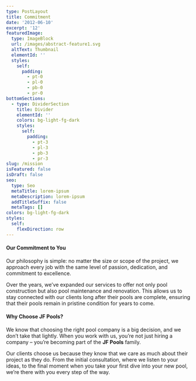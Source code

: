 ```yaml
---
type: PostLayout
title: Commitment
date: '2012-06-10'
excerpt: '12'
featuredImage:
  type: ImageBlock
  url: /images/abstract-feature1.svg
  altText: Thumbnail
  elementId: ''
  styles:
    self:
      padding:
        - pt-0
        - pl-0
        - pb-0
        - pr-0
bottomSections:
  - type: DividerSection
    title: Divider
    elementId: ''
    colors: bg-light-fg-dark
    styles:
      self:
        padding:
          - pt-3
          - pl-3
          - pb-3
          - pr-3
slug: /mission
isFeatured: false
isDraft: false
seo:
  type: Seo
  metaTitle: lorem-ipsum
  metaDescription: lorem-ipsum
  addTitleSuffix: false
  metaTags: []
colors: bg-light-fg-dark
styles:
  self:
    flexDirection: row
---
```

#### **Our Commitment to You**

Our philosophy is simple: no matter the size or scope of the project, we approach every job with the same level of passion, dedication, and commitment to excellence.

Over the years, we’ve expanded our services to offer not only pool construction but also pool maintenance and renovation. This allows us to stay connected with our clients long after their pools are complete, ensuring that their pools remain in pristine condition for years to come.

#### **Why Choose JF Pools?**

We know that choosing the right pool company is a big decision, and we don’t take that lightly. When you work with us, you’re not just hiring a company – you’re becoming part of the **JF Pools** family.

Our clients choose us because they know that we care as much about their project as they do. From the initial consultation, where we listen to your ideas, to the final moment when you take your first dive into your new pool, we’re there with you every step of the way.





